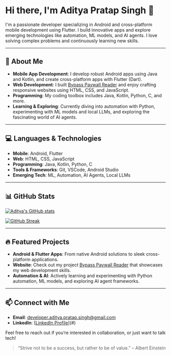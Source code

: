# Hi there, I'm Aditya Pratap Singh 👋

I'm a passionate developer specializing in Android and cross-platform mobile development using Flutter. I build innovative apps and explore emerging technologies like automation, ML models, and AI agents. I love solving complex problems and continuously learning new skills.

---

## 🚀 About Me

- **Mobile App Development**: I develop robust Android apps using Java and Kotlin, and create cross-platform apps with Flutter (Dart).
- **Web Development**: I built [Bypass Paywall Reader](http://www.bypasspaywallreader.com) and enjoy crafting responsive websites using HTML, CSS, and JavaScript.
- **Programming**: My coding toolbox includes Java, Kotlin, Python, C, and more.
- **Learning & Exploring**: Currently diving into automation with Python, experimenting with ML models and local LLMs, and exploring the fascinating world of AI agents.

---

## 💻 Languages & Technologies

- **Mobile**: Android, Flutter  
- **Web**: HTML, CSS, JavaScript  
- **Programming**: Java, Kotlin, Python, C  
- **Tools & Frameworks**: Git, VSCode, Android Studio  
- **Emerging Tech**: ML, Automation, AI Agents, Local LLMs  

---

## 📊 GitHub Stats

[![Aditya's GitHub stats](https://github-readme-stats.vercel.app/api?username=AdityaPratapSinghR&show_icons=true&theme=radical)](https://github.com/AdityaPratapSinghR/github-readme-stats)

[![GitHub Streak](https://streak-stats.demolab.com/?user=AdityaPratapSinghR&theme=radical)](https://git.io/streak-stats)

---

## 🔥 Featured Projects

- **Android & Flutter Apps**: From native Android solutions to sleek cross-platform applications.
- **Website**: Check out my project [Bypass Paywall Reader](http://www.bypasspaywallreader.com) that showcases my web development skills.
- **Automation & AI**: Actively learning and experimenting with Python automation, ML models, and exploring AI agent frameworks.

---

## 📫 Connect with Me

- **Email**: [developer.aditya.pratap.singh@gmail.com](mailto:developer.aditya.pratap.singh@gmail.com)
- **LinkedIn**: [[LinkedIn Profile](https://www.linkedin.com/in/aditya-pratap-singh-169a5928b)](#)

Feel free to reach out if you’re interested in collaboration, or just want to talk tech!

> “Strive not to be a success, but rather to be of value.” – Albert Einstein

<!--
**AdityaPratapSinghR/AdityaPratapSinghR** is a ✨ _special_ ✨ repository because its `README.md` (this file) appears on your GitHub profile.

Here are some ideas to get you started:

- 🔭 I’m currently working on ...
- 🌱 I’m currently learning ...
- 👯 I’m looking to collaborate on ...
- 🤔 I’m looking for help with ...
- 💬 Ask me about ...
- 📫 How to reach me: ...
- 😄 Pronouns: ...
- ⚡ Fun fact: ...
-->
